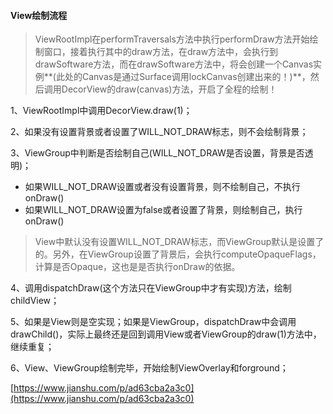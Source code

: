 #### View绘制流程

> ViewRootImpl在performTraversals方法中执行performDraw方法开始绘制窗口，接着执行其中的draw方法，在draw方法中，会执行到drawSoftware方法，而在drawSoftware方法中，将会创建一个Canvas实例**\(此处的Canvas是通过Surface调用lockCanvas创建出来的！\)**，然后调用DecorView的draw\(canvas\)方法，开启了全程的绘制！

1、ViewRootImpl中调用DecorView.draw\(1\)；

2、如果没有设置背景或者设置了WILL\_NOT\_DRAW标志，则不会绘制背景；

3、ViewGroup中判断是否绘制自己\(WILL\_NOT\_DRAW是否设置，背景是否透明\)；

* 如果WILL\_NOT\_DRAW设置或者没有设置背景，则不绘制自己，不执行onDraw\(\)
* 如果WILL\_NOT\_DRAW设置为false或者设置了背景，则绘制自己，执行onDraw\(\)

> View中默认没有设置WILL\_NOT\_DRAW标志，而ViewGroup默认是设置了的。另外，在ViewGroup设置了背景后，会执行computeOpaqueFlags，计算是否Opaque，这也是是否执行onDraw的依据。

4、调用dispatchDraw\(这个方法只在ViewGroup中才有实现\)方法，绘制childView；

5、如果是View则是空实现；如果是ViewGroup，dispatchDraw中会调用drawChild\(\)，实际上最终还是回到调用View或者ViewGroup的draw\(1\)方法中，继续重复；

6、View、ViewGroup绘制完毕，开始绘制ViewOverlay和forground；

[https://www.jianshu.com/p/ad63cba2a3c0](https://www.jianshu.com/p/ad63cba2a3c0)

#### 




